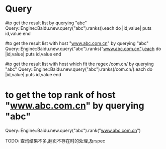 Query
==========


#to get the result list by querying "abc"
Query::Engine::Baidu.new.query("abc").ranks().each do |id,value|
    puts id,value
end

#to get the result list with host "www.abc.com.cn" by querying "abc"
Query::Engine::Baidu.new.query("abc").ranks("www.abc.com.cn").each do |id,value|
    puts id,value
end

#to get the result list with host which fit the regex /com.cn/ by querying "abc"
Query::Engine::Baidu.new.query("abc").ranks(/com.cn/).each do |id,value|
    puts id,value
end

# to get the top rank of host "www.abc.com.cn" by querying "abc"
Query::Engine::Baidu.new.query("abc").rank("www.abc.com.cn")

TODO:
查询结果不多,翻页不存在时的处理,及rspec